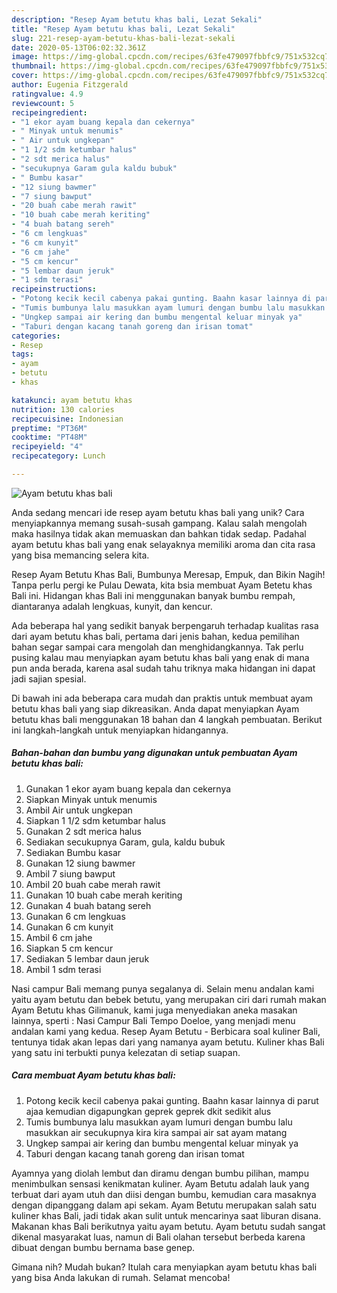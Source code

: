 ```yaml
---
description: "Resep Ayam betutu khas bali, Lezat Sekali"
title: "Resep Ayam betutu khas bali, Lezat Sekali"
slug: 221-resep-ayam-betutu-khas-bali-lezat-sekali
date: 2020-05-13T06:02:32.361Z
image: https://img-global.cpcdn.com/recipes/63fe479097fbbfc9/751x532cq70/ayam-betutu-khas-bali-foto-resep-utama.jpg
thumbnail: https://img-global.cpcdn.com/recipes/63fe479097fbbfc9/751x532cq70/ayam-betutu-khas-bali-foto-resep-utama.jpg
cover: https://img-global.cpcdn.com/recipes/63fe479097fbbfc9/751x532cq70/ayam-betutu-khas-bali-foto-resep-utama.jpg
author: Eugenia Fitzgerald
ratingvalue: 4.9
reviewcount: 5
recipeingredient:
- "1 ekor ayam buang kepala dan cekernya"
- " Minyak untuk menumis"
- " Air untuk ungkepan"
- "1 1/2 sdm ketumbar halus"
- "2 sdt merica halus"
- "secukupnya Garam gula kaldu bubuk"
- " Bumbu kasar"
- "12 siung bawmer"
- "7 siung bawput"
- "20 buah cabe merah rawit"
- "10 buah cabe merah keriting"
- "4 buah batang sereh"
- "6 cm lengkuas"
- "6 cm kunyit"
- "6 cm jahe"
- "5 cm kencur"
- "5 lembar daun jeruk"
- "1 sdm terasi"
recipeinstructions:
- "Potong kecik kecil cabenya pakai gunting. Baahn kasar lainnya di parut ajaa kemudian digapungkan geprek geprek dkit sedikit alus"
- "Tumis bumbunya lalu masukkan ayam lumuri dengan bumbu lalu masukkan air secukupnya kira kira sampai air sat ayam matang"
- "Ungkep sampai air kering dan bumbu mengental keluar minyak ya"
- "Taburi dengan kacang tanah goreng dan irisan tomat"
categories:
- Resep
tags:
- ayam
- betutu
- khas

katakunci: ayam betutu khas 
nutrition: 130 calories
recipecuisine: Indonesian
preptime: "PT36M"
cooktime: "PT48M"
recipeyield: "4"
recipecategory: Lunch

---
```



![Ayam betutu khas bali](https://img-global.cpcdn.com/recipes/63fe479097fbbfc9/751x532cq70/ayam-betutu-khas-bali-foto-resep-utama.jpg)

Anda sedang mencari ide resep ayam betutu khas bali yang unik? Cara menyiapkannya memang susah-susah gampang. Kalau salah mengolah maka hasilnya tidak akan memuaskan dan bahkan tidak sedap. Padahal ayam betutu khas bali yang enak selayaknya memiliki aroma dan cita rasa yang bisa memancing selera kita.

Resep Ayam Betutu Khas Bali, Bumbunya Meresap, Empuk, dan Bikin Nagih! Tanpa perlu pergi ke Pulau Dewata, kita bsia membuat Ayam Betetu khas Bali ini. Hidangan khas Bali ini menggunakan banyak bumbu rempah, diantaranya adalah lengkuas, kunyit, dan kencur.

Ada beberapa hal yang sedikit banyak berpengaruh terhadap kualitas rasa dari ayam betutu khas bali, pertama dari jenis bahan, kedua pemilihan bahan segar sampai cara mengolah dan menghidangkannya. Tak perlu pusing kalau mau menyiapkan ayam betutu khas bali yang enak di mana pun anda berada, karena asal sudah tahu triknya maka hidangan ini dapat jadi sajian spesial.


Di bawah ini ada beberapa cara mudah dan praktis untuk membuat ayam betutu khas bali yang siap dikreasikan. Anda dapat menyiapkan Ayam betutu khas bali menggunakan 18 bahan dan 4 langkah pembuatan. Berikut ini langkah-langkah untuk menyiapkan hidangannya.

<!--inarticleads1-->

##### Bahan-bahan dan bumbu yang digunakan untuk pembuatan Ayam betutu khas bali:

1. Gunakan 1 ekor ayam buang kepala dan cekernya
1. Siapkan  Minyak untuk menumis
1. Ambil  Air untuk ungkepan
1. Siapkan 1 1/2 sdm ketumbar halus
1. Gunakan 2 sdt merica halus
1. Sediakan secukupnya Garam, gula, kaldu bubuk
1. Sediakan  Bumbu kasar
1. Gunakan 12 siung bawmer
1. Ambil 7 siung bawput
1. Ambil 20 buah cabe merah rawit
1. Gunakan 10 buah cabe merah keriting
1. Gunakan 4 buah batang sereh
1. Gunakan 6 cm lengkuas
1. Gunakan 6 cm kunyit
1. Ambil 6 cm jahe
1. Siapkan 5 cm kencur
1. Sediakan 5 lembar daun jeruk
1. Ambil 1 sdm terasi


Nasi campur Bali memang punya segalanya di. Selain menu andalan kami yaitu ayam betutu dan bebek betutu, yang merupakan ciri dari rumah makan Ayam Betutu khas Gilimanuk, kami juga menyediakan aneka masakan lainnya, sperti : Nasi Campur Bali Tempo Doeloe, yang menjadi menu andalan kami yang kedua. Resep Ayam Betutu - Berbicara soal kuliner Bali, tentunya tidak akan lepas dari yang namanya ayam betutu. Kuliner khas Bali yang satu ini terbukti punya kelezatan di setiap suapan. 

<!--inarticleads2-->

##### Cara membuat Ayam betutu khas bali:

1. Potong kecik kecil cabenya pakai gunting. Baahn kasar lainnya di parut ajaa kemudian digapungkan geprek geprek dkit sedikit alus
1. Tumis bumbunya lalu masukkan ayam lumuri dengan bumbu lalu masukkan air secukupnya kira kira sampai air sat ayam matang
1. Ungkep sampai air kering dan bumbu mengental keluar minyak ya
1. Taburi dengan kacang tanah goreng dan irisan tomat


Ayamnya yang diolah lembut dan diramu dengan bumbu pilihan, mampu menimbulkan sensasi kenikmatan kuliner. Ayam Betutu adalah lauk yang terbuat dari ayam utuh dan diisi dengan bumbu, kemudian cara masaknya dengan dipanggang dalam api sekam. Ayam Betutu merupakan salah satu kuliner khas Bali, jadi tidak akan sulit untuk mencarinya saat liburan disana. Makanan khas Bali berikutnya yaitu ayam betutu. Ayam betutu sudah sangat dikenal masyarakat luas, namun di Bali olahan tersebut berbeda karena dibuat dengan bumbu bernama base genep. 

Gimana nih? Mudah bukan? Itulah cara menyiapkan ayam betutu khas bali yang bisa Anda lakukan di rumah. Selamat mencoba!
